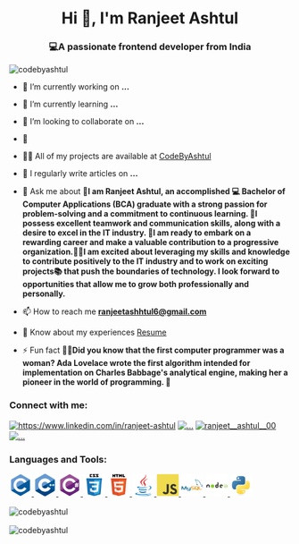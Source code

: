 <h1 align="center">Hi 👋, I'm Ranjeet Ashtul</h1>
<h3 align="center">💻A passionate frontend developer from India</h3>

<p align="left"> <img src="https://komarev.com/ghpvc/?username=codebyashtul&label=Profile%20views&color=0e75b6&style=flat" alt="codebyashtul" /> </p>

- 🔭 I’m currently working on **...**

- 🌱 I’m currently learning **...**

- 👯 I’m looking to collaborate on **...**

- 🤝

- 👨‍💻 All of my projects are available at [CodeByAshtul](https://github.com/CodeByAshtul)

- 📝 I regularly write articles on **...**

- 💬 Ask me about **🚀I am Ranjeet Ashtul, an accomplished 💻 Bachelor of Computer Applications (BCA) graduate with a strong passion for problem-solving and a commitment to continuous learning. 🎉I possess excellent teamwork and communication skills, along with a desire to excel in the IT industry. 🌈I am ready to embark on a rewarding career and make a valuable contribution to a progressive organization.👨‍💻I am excited about leveraging my skills and knowledge to contribute positively to the IT industry and to work on exciting projects📚 that push the boundaries of technology. I look forward to opportunities that allow me to grow both professionally and personally.**

- 📫 How to reach me **ranjeetashhtul6@gmail.com**

- 📄 Know about my experiences [Resume](https://www.canva.com/design/DAFphDkiIMY/OXhloIN7-WuwytkGyuVLww/view?utm_content=DAFphDkiIMY&utm_campaign=designshare&utm_medium=link&utm_source=publishsharelink)

- ⚡ Fun fact **🎉😄Did you know that the first computer programmer was a woman? Ada Lovelace wrote the first algorithm intended for implementation on Charles Babbage's analytical engine, making her a pioneer in the world of programming. 🚀**

<h3 align="left">Connect with me:</h3>
<p align="left">
<a href="https://linkedin.com/in/https://www.linkedin.com/in/ranjeet-ashtul" target="blank"><img align="center" src="https://raw.githubusercontent.com/rahuldkjain/github-profile-readme-generator/master/src/images/icons/Social/linked-in-alt.svg" alt="https://www.linkedin.com/in/ranjeet-ashtul" height="30" width="40" /></a>
<a href="https://fb.com/..." target="blank"><img align="center" src="https://raw.githubusercontent.com/rahuldkjain/github-profile-readme-generator/master/src/images/icons/Social/facebook.svg" alt="..." height="30" width="40" /></a>
<a href="https://instagram.com/ranjeet__ashtul__00" target="blank"><img align="center" src="https://raw.githubusercontent.com/rahuldkjain/github-profile-readme-generator/master/src/images/icons/Social/instagram.svg" alt="ranjeet__ashtul__00" height="30" width="40" /></a>
<a href="https://www.youtube.com/c/..." target="blank"><img align="center" src="https://raw.githubusercontent.com/rahuldkjain/github-profile-readme-generator/master/src/images/icons/Social/youtube.svg" alt="..." height="30" width="40" /></a>
</p>

<h3 align="left">Languages and Tools:</h3>
<p align="left"> <a href="https://www.cprogramming.com/" target="_blank" rel="noreferrer"> <img src="https://raw.githubusercontent.com/devicons/devicon/master/icons/c/c-original.svg" alt="c" width="40" height="40"/> </a> <a href="https://www.w3schools.com/cpp/" target="_blank" rel="noreferrer"> <img src="https://raw.githubusercontent.com/devicons/devicon/master/icons/cplusplus/cplusplus-original.svg" alt="cplusplus" width="40" height="40"/> </a> <a href="https://www.w3schools.com/cs/" target="_blank" rel="noreferrer"> <img src="https://raw.githubusercontent.com/devicons/devicon/master/icons/csharp/csharp-original.svg" alt="csharp" width="40" height="40"/> </a> <a href="https://www.w3schools.com/css/" target="_blank" rel="noreferrer"> <img src="https://raw.githubusercontent.com/devicons/devicon/master/icons/css3/css3-original-wordmark.svg" alt="css3" width="40" height="40"/> </a> <a href="https://www.w3.org/html/" target="_blank" rel="noreferrer"> <img src="https://raw.githubusercontent.com/devicons/devicon/master/icons/html5/html5-original-wordmark.svg" alt="html5" width="40" height="40"/> </a> <a href="https://www.java.com" target="_blank" rel="noreferrer"> <img src="https://raw.githubusercontent.com/devicons/devicon/master/icons/java/java-original.svg" alt="java" width="40" height="40"/> </a> <a href="https://developer.mozilla.org/en-US/docs/Web/JavaScript" target="_blank" rel="noreferrer"> <img src="https://raw.githubusercontent.com/devicons/devicon/master/icons/javascript/javascript-original.svg" alt="javascript" width="40" height="40"/> </a> <a href="https://www.mysql.com/" target="_blank" rel="noreferrer"> <img src="https://raw.githubusercontent.com/devicons/devicon/master/icons/mysql/mysql-original-wordmark.svg" alt="mysql" width="40" height="40"/> </a> <a href="https://nodejs.org" target="_blank" rel="noreferrer"> <img src="https://raw.githubusercontent.com/devicons/devicon/master/icons/nodejs/nodejs-original-wordmark.svg" alt="nodejs" width="40" height="40"/> </a> <a href="https://www.python.org" target="_blank" rel="noreferrer"> <img src="https://raw.githubusercontent.com/devicons/devicon/master/icons/python/python-original.svg" alt="python" width="40" height="40"/> </a> </p>

<p><img align="center" src="https://github-readme-stats.vercel.app/api/top-langs?username=codebyashtul&show_icons=true&locale=en&layout=compact" alt="codebyashtul" /></p>

<p><img align="center" src="https://github-readme-streak-stats.herokuapp.com/?user=codebyashtul&" alt="codebyashtul" /></p>
